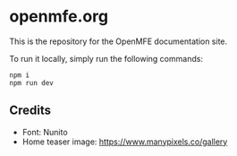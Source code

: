 # openmfe.org

This is the repository for the OpenMFE documentation site.

To run it locally, simply run the following commands:

```
npm i
npm run dev
```

## Credits

- Font: Nunito
- Home teaser image: https://www.manypixels.co/gallery